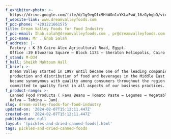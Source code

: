 ```yaml
---
f_exhibitor-photo: >-
  https://drive.google.com/file/d/1g9egOlc9HhWGn1xYKLaFwW_16zGyhgbD/view?usp=drive_link
f_website-link: www.dreamvalleyfoods.com
f_poc-phone: '+201221661575'
title: Dream Valley Foods for Food Industry
f_poc-email: Ihab.salah@dreamvalleyfoods.com , pr@dreamvalleyfoods.com
f_poc-name: Mr . Ehab Salah
f_address: |-
  Factory : K 30 Cairo Alex Agricultural Road, Egypt.
  Office :39 Elwozraa Square – Block 1173 – Sheraton Heliopolis, Cairo , Egypt.
f_stand: M-D34
f_hall: Sheikh Maktoum Hall
f_brief: >-
  Dream Valley started in 1997 until became one of the leading companies in the
  production and distribution of food and beverages in the Middle East and
  became synonymous with quality among consumers throughout the region. We are
  committed to quality first in all aspects of our business practices.
f_product-range: >-
  Canned Food Products ( Fava Beans – Tomato Paste – Legumes – Vegetables –
  Halva – Tahina – Jam).
slug: dream-valley-foods-for-food-industry
updated-on: '2024-02-07T15:12:11.447Z'
created-on: '2024-02-07T15:12:11.447Z'
published-on: null
layout: '[pickles-and-dried-canned-foods].html'
tags: pickles-and-dried-canned-foods
---
```



